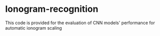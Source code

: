 # Ionogram-recognition
This code is provided for the evaluation of CNN models' performance for automatic ionogram scaling
